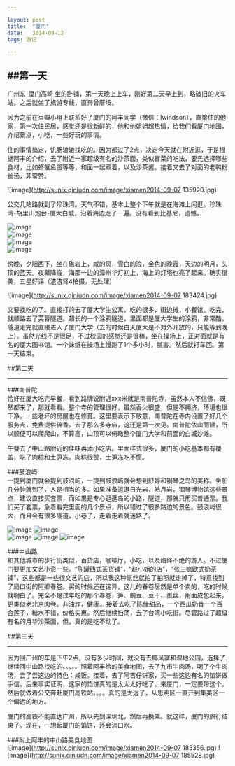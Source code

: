 ```yaml
---

layout: post
title:  "厦门"  
date:   2014-09-12 
tags: 游记

---
```



##第一天  
---   

广州东-厦门高崎
坐的卧铺，第一天晚上上车，刚好第二天早上到，略破旧的火车站。之后就坐了旅游专线，直奔曾厝垵。  



<!--more-->



因为之前在豆瓣小组上联系好了厦门的阿丰同学（微信：lwindson），直接住的他家，第一次住民居，感觉还是很新鲜的，他和他姐姐超热情，给我们看厦门地图，介绍景点，小吃，一些好玩的事情。

住的事情搞定，饥肠辘辘找吃的。因为都过了2点，决定今天就在附近逛，于是根据阿丰的介绍，去了附近一家超级有名的沙茶面，类似冒菜的吃法，要先选择哪些食材，比如虾蟹鱼蛋等等，和面一起煮着，以及沙茶酱。接着又去了对面的老鸭粉丝汤，非常赞。      

![image](http://sunix.qiniudn.com/image/xiamen2014-09-07 135920.jpg)  

公交几站路就到了珍珠湾。天气不错，基本上整个下午就是在海滩上闲逛。珍珠湾-胡里山炮台-厦大白城，沿着海边走了一遍。没有看到比基尼，遗憾。  


![image](http://sunix.qiniudn.com/image/xiamenIMG_0102.JPG)  
![image](http://sunix.qiniudn.com/image/xiamenIMG_0109.JPG)  
![image](http://sunix.qiniudn.com/image/xiamenIMG_0113.JPG)  
![image](http://sunix.qiniudn.com/image/xiamenIMG_0134.JPG)  

傍晚，夕阳西下，坐在礁岩上，咸的风，雪白的浪，金色的晚霞，天边的明月，头顶的蓝天。夜幕降临，海那一边的漳州华灯初上，海上的灯塔也亮了起来。确实很美，五星好评（渣渣肾4拍摄，无处理）  

![image](http://sunix.qiniudn.com/image/xiamen2014-09-07 183424.jpg)

又要找吃的了。直接打的去了厦大学生公寓。吃的很多，街边摊，小餐馆。吃完，就顺路去了芙蓉隧道。超长的一个涂鸦隧道，里面都是厦大学生的涂鸦，非常酷。隧道走完就直接进入了厦门大学（去的时候白天厦大是不对外开放的，只能等到晚上）。虽然光线不是很足，不过校园的感觉还是很棒，坐在操场上，正对面就是有名的厦大图书馆。一个妹纸在操场上慢跑了1个多小时，腻害。然后就打车回。第一天结束。

##第二天  

---

###南普陀  
恰好在厦大吃完早餐，看到路牌说附近xxx米就是南普陀寺，虽然本人不信佛，既然都来了，那就看看。整个寺的管理很好，虽然香火很盛，但是不拥挤，环境也很干净。一些老坏的房屋也在修葺。这里要表示下敬意，南普陀在寺内设置了好几个服务点，免费提供佛香。去了那么多寺庙，这还是第一次见。南普陀依山而建，所以顺便可以爬爬山，不算高，山顶可以俯瞰整个厦门大学和前面的白城沙滩。

午餐去了中山路附近的佳味再添小吃店。里面样式很多，厦门的小吃基本都有覆盖，吃了肉粽和土笋冻。肉粽很赞，土笋冻吃不惯。  

###鼓浪屿  
一提到厦门就会提到鼓浪屿，一提到鼓浪屿就会想到舒婷和钢琴之岛的美称。坐船几分钟就到了，人是相当的多。如果准备逛逛日光岩，皓月岩，钢琴博物馆这些景点，建议直接买套票，而如果是专心逛逛岛的小路，隧道，那就只用买普通票。我们买了套票，急着看完里面的几个景点，所以错过了很多路边的景色。鼓浪屿很大，而且会有很多隧道，小巷子，走着走着就迷路了。  

![image](http://sunix.qiniudn.com/image/xiamenIMG_0207.JPG)
![image](http://sunix.qiniudn.com/image/xiamenIMG_0208.JPG)  
![image](http://sunix.qiniudn.com/image/xiamenIMG_0242.JPG)
![image](http://sunix.qiniudn.com/image/xiamenIMG_0243.JPG)
![image](http://sunix.qiniudn.com/image/xiamenIMG_0258.JPG)

###中山路  
和其他城市的步行街类似，百货店，咖啡厅，小吃，以及络绎不绝的游人。不过厦门要更加文艺小资一些。“陈罐西式茶货铺”，“赵小姐的店”，“张三疯欧式奶茶铺”，这些都是一些很文艺的店，所以我这种屌丝就拍了拍照就走掉了，特意找到了局口街的阿卿春卷。买的时候还在诧异，这儿的春卷居然是单个卖的，吃的时候就明白了。完全不是过年吃的那个春卷，笋、豌豆、豆干、蛋丝，用面皮包起来，更类似老北京肉卷。非油炸，健康... 接着去吃了陈佳甜品，一个西瓜奶昔一个百合莲子，糖水不错，价格实惠。然后继续扫荡，去了台湾小吃街。尽管路过了超级有名的月华沙茶面，但，真的是吃不动了。  

##第三天  

---

因为回广州的车是下午2点，没有多少时间，就没有去椰风寨和湿地公园，选择了继续回中山路找吃的。。。。。照着阿丰给的美食地图，去了九市牛肉汤，喝了个牛肉汤，尝了尝这边的特色：咸饭。接着，去了阿吉仔饼家，买一些这边有名的馅饼做手信。后来事实证明，这家的馅饼真的是太太太好吃了。来厦门，一定要带这个。然后就做着公交奔赴厦门高铁站。。。。真的是太远了，从思明区一直开到集美区一个偏远的地方。    

厦门的高铁不能直达广州，所以先到深圳北，然后再换乘。就这样，厦门的旅行结束了。现在，一想起厦门的馅饼，还会流口水。 



###附上阿丰的中山路美食地图  
![image](http://sunix.qiniudn.com/image/xiamen2014-09-07 185356.jpg)
![image](http://sunix.qiniudn.com/image/xiamen2014-09-07 185528.jpg)



